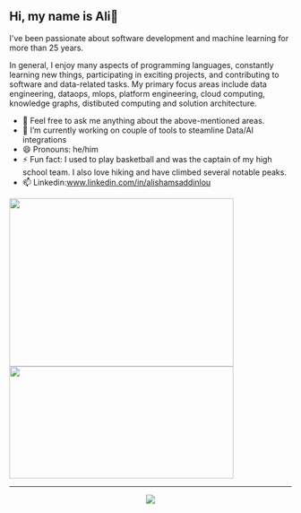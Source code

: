 ## Hi, my name is Ali👋

I've been passionate about software development and machine learning for more than 25 years.

In general, I enjoy many aspects of programming languages, constantly learning new things, participating in exciting projects, and contributing to software and data-related tasks. My primary focus areas include data engineering, dataops, mlops, platform engineering, cloud computing, knowledge graphs, distibuted computing and solution architecture.

- 💬 Feel free to ask me anything about the above-mentioned areas.
- 🔭 I’m currently working on couple of tools to steamline Data/AI integrations
- 😄 Pronouns: he/him
- ⚡ Fun fact: I used to play basketball and was the captain of my high school team. I also love hiking and have climbed several notable peaks.
- 📫 Linkedin:www.linkedin.com/in/alishamsaddinlou


<a href="https://github.com/alishams8/github-readme-stats">
  <img  width=400 height=300 align="center" src="https://github-readme-stats.vercel.app/api?username=alishams8&show_icons=true&theme=radical" />
</a>

  <a href="https://github.com/alishams8/github-readme-stats">
    <img  width=400 height=200 align="center" src="https://github-readme-stats.vercel.app/api/top-langs/?username=alishams8&hide_progress=False&theme=radical" />
  </a>


------------
  <div align="center">
        <a href="https://git.io/streak-stats" >
            <img src="https://streak-stats.demolab.com/?user=alishams8&theme=dark"  />
        </a>
    </div>
